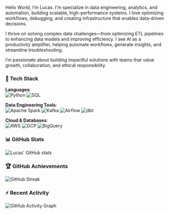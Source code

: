 Hello World, I’m Lucas. I'm specialize in data engineering, analytics, and automation, building scalable, high-performance systems. I love optimizing workflows, debugging, and creating infrastructure that enables data-driven decisions.

I thrive on solving complex data challenges—from optimizing ETL pipelines to enhancing data models and improving efficiency. I see AI as a productivity amplifier, helping automate workflows, generate insights, and streamline troubleshooting.

I’m passionate about building impactful solutions with teams that value growth, collaboration, and ethical responsibility.



### 🔧 Tech Stack  
**Languages**:  
![Python](https://img.shields.io/badge/Python-3776AB?style=for-the-badge&logo=python&logoColor=white)
![SQL](https://img.shields.io/badge/SQL-00C853?style=for-the-badge&logo=amazon-rds&logoColor=white)  

**Data Engineering Tools**:  
![Apache Spark](https://img.shields.io/badge/Spark-00C853?style=for-the-badge&logo=apachespark&logoColor=white)
![Kafka](https://img.shields.io/badge/Kafka-4285F4?style=for-the-badge&logo=apachekafka&logoColor=white)
![Airflow](https://img.shields.io/badge/Airflow-0088CC?style=for-the-badge&logo=apache-airflow&logoColor=white)
![dbt](https://img.shields.io/badge/dbt-007396?style=for-the-badge&logo=dbt&logoColor=white)

**Cloud & Databases**:  
![AWS](https://img.shields.io/badge/AWS-00C853?style=for-the-badge&logo=amazonaws&logoColor=white)
![GCP](https://img.shields.io/badge/GCP-4285F4?style=for-the-badge&logo=googlecloud&logoColor=white)
![BigQuery](https://img.shields.io/badge/BigQuery-00C853?style=for-the-badge&logo=google-bigquery&logoColor=white)

### 📊 GitHub Stats  
![Lucas' GitHub stats](https://github-readme-stats.vercel.app/api?username=furlanflucas&show_icons=true&theme=tokyonight) 
### 🏆 GitHub Achievements  
![GitHub Streak](https://github-readme-streak-stats.herokuapp.com/?user=furlanflucas&theme=vue-dark)

### ⚡ Recent Activity  
![GitHub Activity Graph](https://github-readme-activity-graph.vercel.app/graph?username=furlanflucas&theme=github)



